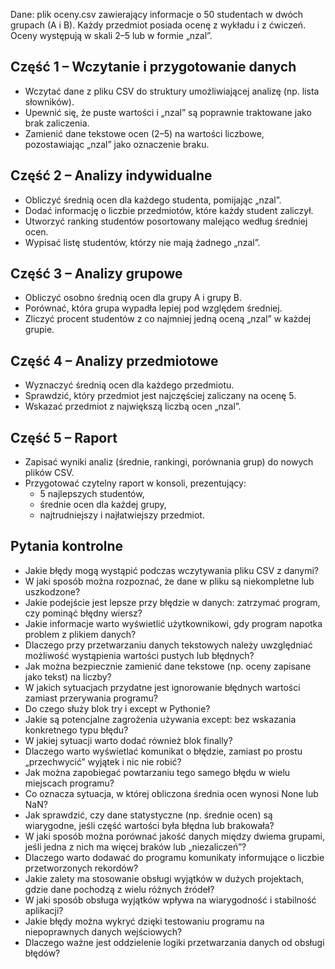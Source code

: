 Dane: plik oceny.csv zawierający informacje o 50 studentach w dwóch grupach (A i B).
Każdy przedmiot posiada ocenę z wykładu i z ćwiczeń. Oceny występują w skali 2–5 lub w formie „nzal”.

## Część 1 – Wczytanie i przygotowanie danych
* Wczytać dane z pliku CSV do struktury umożliwiającej analizę (np. lista słowników).
* Upewnić się, że puste wartości i „nzal” są poprawnie traktowane jako brak zaliczenia.
* Zamienić dane tekstowe ocen (2–5) na wartości liczbowe, pozostawiając „nzal” jako oznaczenie braku.

## Część 2 – Analizy indywidualne
* Obliczyć średnią ocen dla każdego studenta, pomijając „nzal”.
* Dodać informację o liczbie przedmiotów, które każdy student zaliczył.
* Utworzyć ranking studentów posortowany malejąco według średniej ocen.
* Wypisać listę studentów, którzy nie mają żadnego „nzal”.

## Część 3 – Analizy grupowe
* Obliczyć osobno średnią ocen dla grupy A i grupy B.
* Porównać, która grupa wypadła lepiej pod względem średniej.
* Zliczyć procent studentów z co najmniej jedną oceną „nzal” w każdej grupie.

## Część 4 – Analizy przedmiotowe
* Wyznaczyć średnią ocen dla każdego przedmiotu.
* Sprawdzić, który przedmiot jest najczęściej zaliczany na ocenę 5.
* Wskazać przedmiot z największą liczbą ocen „nzal”.

## Część 5 – Raport
* Zapisać wyniki analiz (średnie, rankingi, porównania grup) do nowych plików CSV.
* Przygotować czytelny raport w konsoli, prezentujący:
  * 5 najlepszych studentów,
  * średnie ocen dla każdej grupy,
  * najtrudniejszy i najłatwiejszy przedmiot.

## Pytania kontrolne
* Jakie błędy mogą wystąpić podczas wczytywania pliku CSV z danymi?
* W jaki sposób można rozpoznać, że dane w pliku są niekompletne lub uszkodzone?
* Jakie podejście jest lepsze przy błędzie w danych: zatrzymać program, czy pominąć błędny wiersz?
* Jakie informacje warto wyświetlić użytkownikowi, gdy program napotka problem z plikiem danych?
* Dlaczego przy przetwarzaniu danych tekstowych należy uwzględniać możliwość wystąpienia wartości pustych lub błędnych?
* Jak można bezpiecznie zamienić dane tekstowe (np. oceny zapisane jako tekst) na liczby?
* W jakich sytuacjach przydatne jest ignorowanie błędnych wartości zamiast przerywania programu?
* Do czego służy blok try i except w Pythonie?
* Jakie są potencjalne zagrożenia używania except: bez wskazania konkretnego typu błędu?
* W jakiej sytuacji warto dodać również blok finally?
* Dlaczego warto wyświetlać komunikat o błędzie, zamiast po prostu „przechwycić” wyjątek i nic nie robić?
* Jak można zapobiegać powtarzaniu tego samego błędu w wielu miejscach programu?
* Co oznacza sytuacja, w której obliczona średnia ocen wynosi None lub NaN?
* Jak sprawdzić, czy dane statystyczne (np. średnie ocen) są wiarygodne, jeśli część wartości była błędna lub brakowała?
* W jaki sposób można porównać jakość danych między dwiema grupami, jeśli jedna z nich ma więcej braków lub „niezaliczeń”?
* Dlaczego warto dodawać do programu komunikaty informujące o liczbie przetworzonych rekordów?
* Jakie zalety ma stosowanie obsługi wyjątków w dużych projektach, gdzie dane pochodzą z wielu różnych źródeł?
* W jaki sposób obsługa wyjątków wpływa na wiarygodność i stabilność aplikacji?
* Jakie błędy można wykryć dzięki testowaniu programu na niepoprawnych danych wejściowych?
* Dlaczego ważne jest oddzielenie logiki przetwarzania danych od obsługi błędów?

